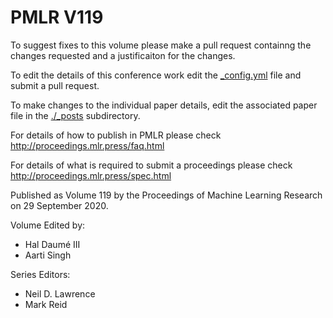 # PMLR V119

To suggest fixes to this volume please make a pull request containng the changes requested and a justificaiton for the changes.

To edit the details of this conference work edit the [_config.yml](./_config.yml) file and submit a pull request.

To make changes to the individual paper details, edit the associated paper file in the [./_posts](./_posts) subdirectory.

For details of how to publish in PMLR please check http://proceedings.mlr.press/faq.html

For details of what is required to submit a proceedings please check http://proceedings.mlr.press/spec.html



Published as Volume 119 by the Proceedings of Machine Learning Research on 29 September 2020.

Volume Edited by:
  * Hal Daumé III
  * Aarti Singh

Series Editors:
  * Neil D. Lawrence
  * Mark Reid
